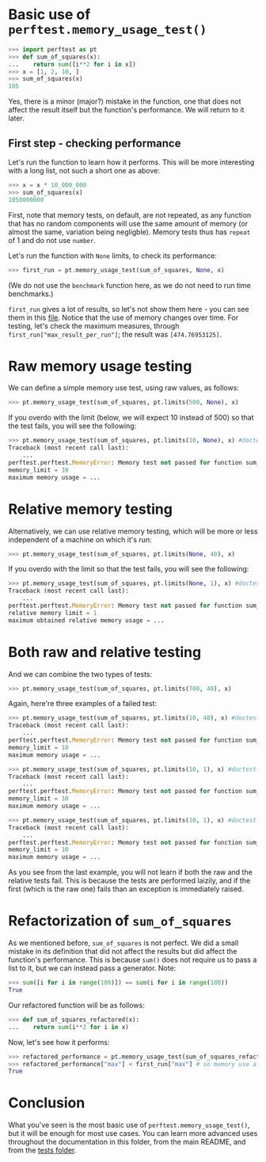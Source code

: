 # Basic use of `perftest.memory_usage_test()`

```python
>>> import perftest as pt
>>> def sum_of_squares(x):
...    return sum([i**2 for i in x])
>>> x = [1, 2, 10, ]
>>> sum_of_squares(x)
105

```

Yes, there is a minor (major?) mistake in the function, one that does not affect the result itself but the function's performance. We will return to it later.

## First step - checking performance

Let's run the function to learn how it performs. This will be more interesting with a long list, not such a short one as above:

```python
>>> x = x * 10_000_000
>>> sum_of_squares(x)
1050000000

```

First, note that memory tests, on default, are not repeated, as any function that has no random components will use the same amount of memory (or almost the same, variation being negligble). Memory tests thus has `repeat` of 1 and do not use `number`.

Let's run the function with `None` limits, to check its performance:

```python
>>> first_run = pt.memory_usage_test(sum_of_squares, None, x)

```

(We do not use the `benchmark` function here, as we do not need to run time benchmarks.)

`first_run` gives a lot of results, so let's not show them here - you can see them in this [file](results_most_basic_memory.md). Notice that the use of memory changes over time. For testing, let's check the maximum measures, through `first_run["max_result_per_run"]`; the result was `[474.76953125]`. 


# Raw memory usage testing

We can define a simple memory use test, using raw values, as follows:

```python
>>> pt.memory_usage_test(sum_of_squares, pt.limits(500, None), x)

```

If you overdo with the limit (below, we will expect 10 instead of 500) so that the test fails, you will see the following:

```python
>>> pt.memory_usage_test(sum_of_squares, pt.limits(10, None), x) #doctest: +ELLIPSIS
Traceback (most recent call last):
    ...
perftest.perftest.MemoryError: Memory test not passed for function sum_of_squares:
memory_limit = 10
maximum memory usage = ...

```


# Relative memory testing

Alternatively, we can use relative memory testing, which will be more or less independent of a machine on which it's run:

```python
>>> pt.memory_usage_test(sum_of_squares, pt.limits(None, 40), x)

```

If you overdo with the limit so that the test fails, you will see the following:

```python
>>> pt.memory_usage_test(sum_of_squares, pt.limits(None, 1), x) #doctest: +ELLIPSIS
Traceback (most recent call last):
    ...
perftest.perftest.MemoryError: Memory test not passed for function sum_of_squares:
relative memory limit = 1
maximum obtained relative memory usage = ...

```

# Both raw and relative testing

And we can combine the two types of tests:

```python
>>> pt.memory_usage_test(sum_of_squares, pt.limits(700, 40), x)

```

Again, here're three examples of a failed test:

```python
>>> pt.memory_usage_test(sum_of_squares, pt.limits(10, 40), x) #doctest: +ELLIPSIS
Traceback (most recent call last):
    ...
perftest.perftest.MemoryError: Memory test not passed for function sum_of_squares:
memory_limit = 10
maximum memory usage = ...

>>> pt.memory_usage_test(sum_of_squares, pt.limits(10, 1), x) #doctest: +ELLIPSIS
Traceback (most recent call last):
    ...
perftest.perftest.MemoryError: Memory test not passed for function sum_of_squares:
memory_limit = 10
maximum memory usage = ...

>>> pt.memory_usage_test(sum_of_squares, pt.limits(10, 1), x) #doctest: +ELLIPSIS
Traceback (most recent call last):
    ...
perftest.perftest.MemoryError: Memory test not passed for function sum_of_squares:
memory_limit = 10
maximum memory usage = ...

```

As you see from the last example, you will not learn if both the raw and the relative tests fail. This is because the tests are performed laizily, and if the first (which is the raw one) fails than an exception is immediately raised.


# Refactorization of `sum_of_squares`

As we mentioned before, `sum_of_squares` is not perfect. We did a small mistake in its definition that did not affect the results but did affect the function's performance. This is because `sum()` does not require us to pass a list to it, but we can instead pass a generator. Note:

```python
>>> sum([i for i in range(100)]) == sum(i for i in range(100))
True

```

Our refactored function will be as follows:

```python
>>> def sum_of_squares_refactored(x):
...    return sum(i**2 for i in x)

```

Now, let's see how it performs:

```python
>>> refactored_performance = pt.memory_usage_test(sum_of_squares_refactored, None, x)
>>> refactored_performance["max"] < first_run["max"] # so memory use after refactoring will be smaller
True

```

# Conclusion

What you've seen is the most basic use of `perftest.memory_usage_test()`, but it will be enough for most use cases. You can learn more advanced uses throughout the documentation in this folder, from the main README, and from the [tests folder](../tests/).